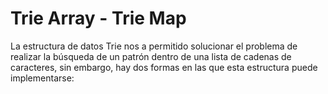 # Trie Array - Trie Map

La estructura de datos Trie nos a permitido solucionar el problema de realizar la búsqueda de un patrón dentro de una lista de cadenas de caracteres, sin embargo, hay dos formas en las que esta estructura puede implementarse:
